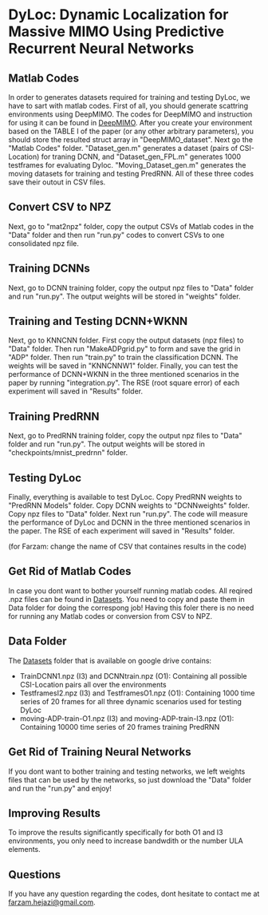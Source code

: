 # DyLoc: Dynamic Localization for Massive MIMO Using Predictive Recurrent Neural Networks

## Matlab Codes

In order to generates datasets required for training and testing DyLoc, we have to sart with matlab codes. First of all, you should generate scattring environments using DeepMIMO. 
The codes for DeepMIMO and instruction for using it can be found in [DeepMIMO](http://www.deepmimo.net/). After you create your environment based on the TABLE I of the paper (or any other arbitrary parameters), you should store the resulted struct array in "DeepMIMO_dataset". Next go the "Matlab Codes" folder. "Dataset_gen.m" generates a dataset (pairs of CSI-Location) for traning DCNN, and "Dataset_gen_FPL.m" generates 1000 testframes for evaluating Dyloc. "Moving_Dataset_gen.m" generates the moving datasets for training and testing PredRNN. All of these three codes save their outout in CSV files.

## Convert CSV to NPZ

Next, go to "mat2npz" folder, copy the output CSVs of Matlab codes in the "Data" folder and then run "run.py" codes to convert CSVs to one consolidated npz file. 

## Training DCNNs

Next, go to DCNN training folder, copy the output npz files to "Data" folder and run "run.py". The output weights will be stored in "weights" folder.

## Training and Testing DCNN+WKNN

Next, go to KNNCNN folder. First copy the output datasets (npz files) to "Data" folder. Then run "MakeADPgrid.py" to form and save the grid in "ADP" folder. Then run "train.py" to train the classification DCNN. The weights will be saved in "KNNCNNW1" folder. Finally, you can test the performance of DCNN+WKNN in the three mentioned scenarios in the paper by running "integration.py". The RSE (root square error) of each experiment will saved in "Results" folder.

## Training PredRNN 

Next, go to PredRNN training folder, copy the output npz files to "Data" folder and run "run.py". The output weights will be stored in "checkpoints/mnist_predrnn" folder.

## Testing DyLoc

Finally, everything is available to test DyLoc. Copy PredRNN weights to "PredRNN Models" folder. Copy DCNN weights to "DCNNweights" folder. Copy npz files to "Data" folder. Next run "run.py". The code will measure the performance of DyLoc and DCNN in the three mentioned scenarios in the paper. The RSE of each experiment will saved in "Results" folder.

(for Farzam: change the name of CSV that containes results in the code)

## Get Rid of Matlab Codes

In case you dont want to bother yourself running matlab codes. All reqired .npz files can be found in [Datasets](https://drive.google.com/drive/folders/1zXTY_Kx6ODgQFKLPeeEJ-ax2rfIZyAxR?usp=sharing). You need to copy and paste them in Data folder for doing the correspong job! Having this foler there is no need for running any Matlab codes or conversion from CSV to NPZ.

## Data Folder

The [Datasets](https://drive.google.com/drive/folders/1zXTY_Kx6ODgQFKLPeeEJ-ax2rfIZyAxR?usp=sharing) folder that is available on google drive contains:

- TrainDCNN1.npz (I3) and DCNNtrain.npz (O1): Containing all possible CSI-Location pairs all over the environments
- TestframesI2.npz (I3) and TestframesO1.npz (O1): Containing 1000 time series of 20 frames for all three dynamic scenarios used for testing DyLoc
- moving-ADP-train-O1.npz (I3) and moving-ADP-train-I3.npz (O1): Containing 10000 time series of 20 frames training PredRNN

## Get Rid of Training Neural Networks

If you dont want to bother training and testing networks, we left weights files that can be used by the networks, so just download the "Data" folder and run the "run.py" and enjoy! 

## Improving Results

To improve the results significantly specifically for both O1 and I3 environments, you only need to increase bandwdith or the number ULA elements.


## Questions

If you have any question regarding the codes, dont hesitate to contact me at farzam.hejazi@gmail.com.


